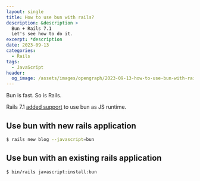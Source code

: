 ```yaml
---
layout: single
title: How to use bun with rails?
description: &description >
  Bun + Rails 7.1
  Let's see how to do it.
excerpt: *description
date: 2023-09-13
categories:
  - Rails
tags:
  - JavaScript
header:
  og_image: /assets/images/opengraph/2023-09-13-how-to-use-bun-with-rails.png
---
```


Bun is fast. So is Rails.

Rails 7.1 [added support](https://github.com/rails/jsbundling-rails/pull/167) to use bun as JS runtime.

## Use bun with new rails application

```bash
$ rails new blog --javascript=bun
```

## Use bun with an existing rails application

```bash
$ bin/rails javascript:install:bun
```
